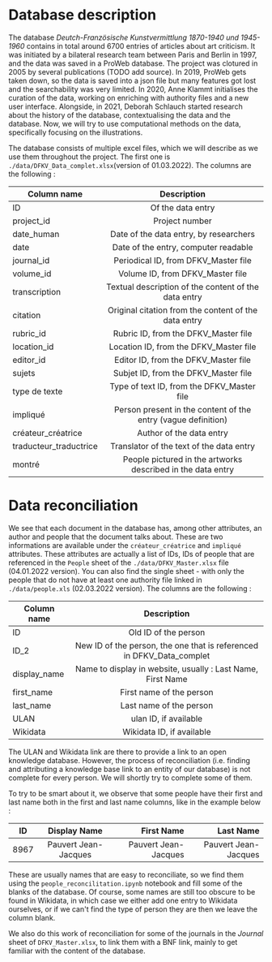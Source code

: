 # Database description

The database *Deutch-Französische Kunstvermittlung 1870-1940 und 1945-1960* contains in total around 6700 entries of articles about art criticism. It was initiated by a bilateral research team between Paris and Berlin in 1997, and the data was saved in a ProWeb database. The project was clotured in 2005 by several publications (TODO add source). In 2019, ProWeb gets taken down, so the data is saved into a json file but many features got lost and the searchability was very limited. In 2020, Anne Klammt initialises the curation of the data, working on enriching  with authority files and a new user interface. Alongside, in 2021, Deborah Schlauch started research about the history of the database, contextualising the data and the database. Now, we will try to use computational methods on the data, specifically focusing on the illustrations.

The database consists of multiple excel files, which we will describe as we use them throughout the project. The first one is `./data/DFKV_Data_complet.xlsx`(version of 01.03.2022). The columns are the following :

| Column name        | Description    |  
| -------------------|:--------------------:|
| ID                 | Of the data entry    |  
| project_id         | Project number       | 
| date_human         | Date of the data entry, by researchers | 
| date               | Date of the entry, computer readable | 
| journal_id         | Periodical ID, from DFKV_Master file | 
| volume_id          | Volume ID, from DFKV_Master file | 
| transcription      | Textual description of the content of the data entry | 
| citation           | Original citation from the content of the data entry | 
| rubric_id          | Rubric ID, from the DFKV_Master file | 
| location_id        | Location ID, from the DFKV_Master file | 
| editor_id          | Editor ID, from the DFKV_Master file | 
| sujets             | Subjet ID, from the DFKV_Master file |  
| type de texte      | Type of text ID, from the DFKV_Master file |  
| impliqué           | Person present in the content of the entry (vague definition) | 
| créateur_créatrice | Author of the data entry | 
| traducteur_traductrice | Translator of the text of the data entry | 
| montré          | People pictured in the artworks described in the data entry | 


# Data reconciliation

We see that each document in the database has, among other attributes, an author and people that the document talks about. These are two informations are available under the `créateur_créatrice` and `impliqué` attributes. These attributes are actually a list of IDs, IDs of people that are referenced in the `People` sheet of the `./data/DFKV_Master.xlsx` file (04.01.2022 version). You can also find the single sheet - with only the people that do not have at least one authority file linked in `./data/people.xls` (02.03.2022 version). The columns are the following :

| Column name        | Description    |  
| -------------------|:--------------------:|
| ID                 | Old ID of the person   |  
| ID_2               | New ID of the person, the one that is referenced in DFKV_Data_complet   | 
| display_name       | Name to display in website, usually : Last Name, First Name | 
| first_name         | First name of the person| 
| last_name          | Last name of the person | 
| ULAN               | ulan ID, if available | 
| Wikidata           | Wikidata ID, if available| 

The ULAN and Wikidata link are there to provide a link to an open knowledge database. However, the process of reconciliation (i.e. finding and attributing a knowledge base link to an entity of our database) is not complete for every person. We will shortly try to complete some of them.

To try to be smart about it, we observe that some people have their first and last name both in the first and last name columns, like in the example below :

| ID            | Display Name         | First Name           | Last Name            |
| ------------- |:--------------------:| --------------------:| --------------------:|
| 8967          | Pauvert Jean-Jacques | Pauvert Jean-Jacques | Pauvert Jean-Jacques |

These are usually names that are easy to reconciliate, so we find them using the `people_reconcilitation.ipynb` notebook and fill some of the blanks of the database. Of course, some names are still too obscure to be found in Wikidata, in which case we either add one entry to Wikidata ourselves, or if we can't find the type of person they are then we leave the column blank.

We also do this work of reconciliation for some of the journals in the *Journal* sheet of `DFKV_Master.xlsx`, to link them with a BNF link, mainly to get familiar with the content of the database.
